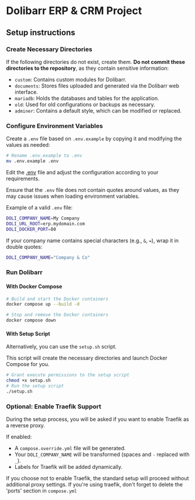 # Dolibarr ERP & CRM Project

## Setup instructions

### Create Necessary Directories

If the following directories do not exist, create them. **Do not commit these directories to the repository**, as they contain sensitive information:

- `custom`: Contains custom modules for Dolibarr.
- `documents`: Stores files uploaded and generated via the Dolibarr web interface.
- `mariadb`: Holds the databases and tables for the application.
- `old`: Used for old configurations or backups as necessary.
- `adminer`: Contains a default style, which can be modified or replaced.

### Configure Environment Variables

Create a `.env` file based on `.env.example` by copying it and modifying the values as needed:

```bash
# Rename .env.example to .env
mv .env.example .env
```

Edit the [.env](.env) file and adjust the configuration according to your requirements.

Ensure that the `.env` file does not contain quotes around values, as they may cause issues when loading environment variables.

Example of a valid `.env` file:

```bash
DOLI_COMPANY_NAME=My Company
DOLI_URL_ROOT=erp.mydomain.com
DOLI_DOCKER_PORT=80
```

If your company name contains special characters (e.g., `&`, `=`), wrap it in double quotes:

```bash
DOLI_COMPANY_NAME="Company & Co"
```

### Run Dolibarr

#### With Docker Compose

```bash
# Build and start the Docker containers
docker compose up --build -d
```

```bash
# Stop and remove the Docker containers
docker compose down
```

#### With Setup Script

Alternatively, you can use the `setup.sh` script.

This script will create the necessary directories and launch Docker Compose for you.

```bash
# Grant execute permissions to the setup script
chmod +x setup.sh
# Run the setup script
./setup.sh
```

### Optional: Enable Traefik Support

During the setup process, you will be asked if you want to enable Traefik as a reverse proxy.

If enabled:

- A `compose.override.yml` file will be generated.
- Your `DOLI_COMPANY_NAME` will be transformed (spaces and `-` replaced with `_`).
- Labels for Traefik will be added dynamically.

If you choose not to enable Traefik, the standard setup will proceed without additional proxy settings.
If you're using traefik, don't forget to delete the 'ports' section in `compose.yml`
